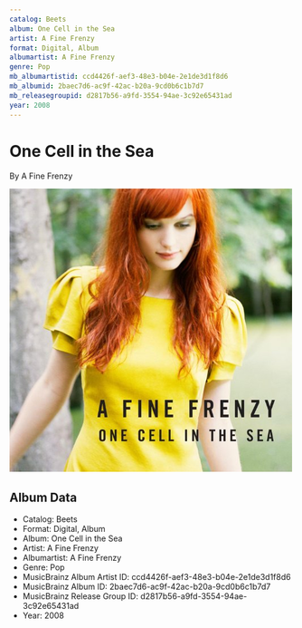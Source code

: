 ```yaml
---
catalog: Beets
album: One Cell in the Sea
artist: A Fine Frenzy
format: Digital, Album
albumartist: A Fine Frenzy
genre: Pop
mb_albumartistid: ccd4426f-aef3-48e3-b04e-2e1de3d1f8d6
mb_albumid: 2baec7d6-ac9f-42ac-b20a-9cd0b6c1b7d7
mb_releasegroupid: d2817b56-a9fd-3554-94ae-3c92e65431ad
year: 2008
---
```


# One Cell in the Sea

By A Fine Frenzy

![](../../assets/beetscovers/A_Fine_Frenzy-One_Cell_in_the_Sea.jpg)

## Album Data

- Catalog: Beets
- Format: Digital, Album
- Album: One Cell in the Sea
- Artist: A Fine Frenzy
- Albumartist: A Fine Frenzy
- Genre: Pop
- MusicBrainz Album Artist ID: ccd4426f-aef3-48e3-b04e-2e1de3d1f8d6
- MusicBrainz Album ID: 2baec7d6-ac9f-42ac-b20a-9cd0b6c1b7d7
- MusicBrainz Release Group ID: d2817b56-a9fd-3554-94ae-3c92e65431ad
- Year: 2008

